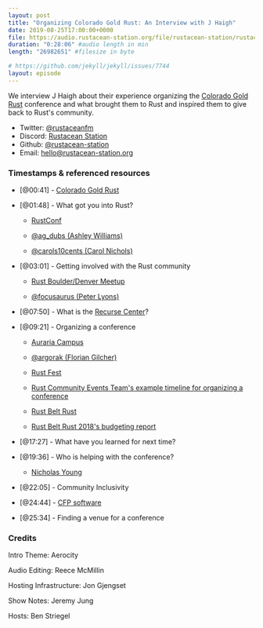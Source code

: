 ```yaml
---
layout: post
title: "Organizing Colorado Gold Rust: An Interview with J Haigh"
date: 2019-08-25T17:00:00+0000
file: https://audio.rustacean-station.org/file/rustacean-station/rustacean-station-e002-colorado-gold-rust.mp3
duration: "0:28:06" #audio length in min
length: "26982651" #filesize in byte

# https://github.com/jekyll/jekyll/issues/7744
layout: episode
---
```


We interview J Haigh about their experience organizing the [Colorado Gold Rust](https://www.cogoldrust.com/) conference and what brought them to Rust and inspired them to give back to Rust's community. 

 - Twitter: [@rustaceanfm](https://twitter.com/rustaceanfm)
 - Discord: [Rustacean Station](https://discord.gg/cHc3Gyc)
 - Github: [@rustacean-station](https://github.com/rustacean-station/)
 - Email: [hello@rustacean-station.org](mailto:hello@rustacean-station.org)

### Timestamps & referenced resources

* [@00:41] - [Colorado Gold Rust](https://www.cogoldrust.com/)

* [@01:48] - What got you into Rust?

  * [RustConf](https://rustconf.com/)

  * [@ag_dubs (Ashley Williams)](https://twitter.com/ag_dubs)

  * [@carols10cents (Carol Nichols)](https://twitter.com/carols10cents)

* [@03:01] - Getting involved with the Rust community

  * [Rust Boulder/Denver Meetup](https://www.meetup.com/Rust-Boulder-Denver/)

  * [@focusaurus (Peter Lyons)](https://twitter.com/focusaurus)

* [@07:50] - What is the [Recurse Center](https://www.recurse.com/)?

* [@09:21] - Organizing a conference

  * [Auraria Campus](https://www.ahec.edu/)

  * [@argorak (Florian Gilcher)](https://twitter.com/Argorak)

  * [Rust Fest](https://www.rustfest.eu)
  
  * [Rust Community Events Team's example timeline for organizing a conference](https://github.com/rust-community/events-team/blob/master/guidelines/timeline.md)
  
  * [Rust Belt Rust](https://www.rust-belt-rust.com/) 

  * [Rust Belt Rust 2018's budgeting report](https://www.integer32.com/2018/11/29/2018-rust-belt-rust-finance-report.html)

* [@17:27] - What have you learned for next time?

* [@19:36] - Who is helping with the conference?

  * [Nicholas Young](https://www.secretfader.com/)

* [@22:05] - Community Inclusivity

* [@24:44] - [CFP software](https://github.com/rubycentral/cfp-app)

* [@25:34] - Finding a venue for a conference

### Credits

Intro Theme: Aerocity

Audio Editing: Reece McMillin

Hosting Infrastructure: Jon Gjengset

Show Notes: Jeremy Jung

Hosts: Ben Striegel
